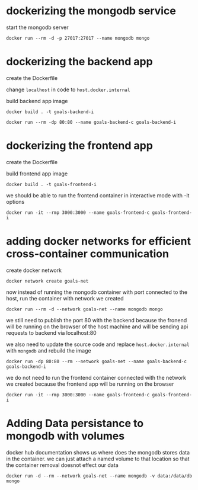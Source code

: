 # dockerizing the mongodb service

start the mongodb server

`docker run --rm -d -p 27017:27017 --name mongodb mongo`

# dockerizing the backend app

create the Dockerfile

change `localhost` in code to `host.docker.internal`

build backend app image

`docker build . -t goals-backend-i`

`docker run --rm -dp 80:80 --name goals-backend-c goals-backend-i`

# dockerizing the frontend app

create the Dockerfile

build frontend app image

`docker build . -t goals-frontend-i`

we should be able to run the frontend container in interactive mode with -it options

`docker run -it --rmp 3000:3000 --name goals-frontend-c goals-frontend-i`

# adding docker networks for efficient cross-container communication

create docker network

`docker network create goals-net`

now instead of running the mongodb container with port connected to the host, run the container with network we created

`docker run --rm -d --network goals-net --name mongodb mongo`

we still need to publish the port 80 with the backend because the fronend will be running on the browser of the host machine and will be sending api requests to backend via localhost:80

we also need to update the source code and replace `host.docker.internal` with `mongodb` and rebuild the image

`docker run -dp 80:80 --rm --network goals-net --name goals-backend-c goals-backend-i`

we do not need to run the frontend container connected with the network we created because the frontend app will be running on the browser

`docker run -it --rmp 3000:3000 --name goals-frontend-c goals-frontend-i`

# Adding Data persistance to mongodb with volumes

docker hub documentation shows us where does the mongodb stores data in the container. we can just attach a named volume to that location so that the container removal doesnot effect our data

`docker run -d --rm --network goals-net --name mongodb -v data:/data/db mongo`